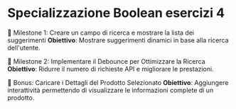 # Specializzazione Boolean esercizi 4

📌 Milestone 1: Creare un campo di ricerca e mostrare la lista dei suggerimenti
**Obiettivo**: Mostrare suggerimenti dinamici in base alla ricerca dell'utente.

📌 Milestone 2: Implementare il Debounce per Ottimizzare la Ricerca
**Obiettivo**: Ridurre il numero di richieste API e migliorare le prestazioni.

🎯 Bonus: Caricare i Dettagli del Prodotto Selezionato
**Obiettivo**: Aggiungere interattività permettendo di visualizzare le informazioni complete di un prodotto.